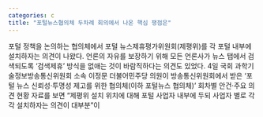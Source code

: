 ```yaml
---
categories: c
title: "포털뉴스협의체 두차례 회의에서 나온 핵심 쟁점은"
---
```

포털 정책을 논의하는 협의체에서 포털 뉴스제휴평가위원회(제평위)를 각 포털 내부에 설치하자는 의견이 나왔다. 언론의 자유를 보장하기 위해 모든 언론사가 뉴스 탭에서 검색되도록 ‘검색제휴’ 방식을 없애는 것이 바람직하다는 의견도 있었다. 4일 국회 과학기술정보방송통신위원회 소속 이정문 더불어민주당 의원이 방송통신위원회에서 받은 ‘포털 뉴스 신뢰성·투명성 제고를 위한 협의체(이하 포털뉴스 협의체)’ 회차별 안건·주요 의견 현황 자료를 보면 “제평위 설치 위치에 대해 포털 사업자 내부에 두되 사업자 별로 각각 설치하자는 의견이 대부분”이